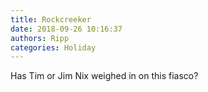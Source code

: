 ```yaml
---
title: Rockcreeker
date: 2018-09-26 10:16:37
authors: Ripp
categories: Holiday
---
```


 Has Tim or Jim Nix weighed in on this fiasco?